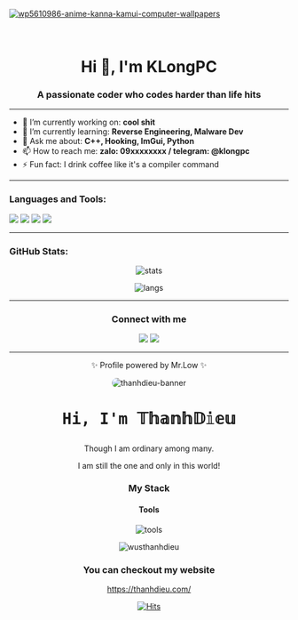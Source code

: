 <a href="https://ibb.co/C5tFkBxs"><img src="https://i.ibb.co/N63z8xwn/wp5610986-anime-kanna-kamui-computer-wallpapers.jpg" alt="wp5610986-anime-kanna-kamui-computer-wallpapers" border="0"></a>

<br>

<h1 align="center">Hi 👋, I'm KLongPC</h1>
<h3 align="center">A passionate coder who codes harder than life hits</h3>

---

- 🔭 I’m currently working on: **cool shit**
- 🌱 I’m currently learning: **Reverse Engineering, Malware Dev**
- 💬 Ask me about: **C++, Hooking, ImGui, Python**
- 📫 How to reach me: **zalo: 09xxxxxxxx / telegram: @klongpc**
- ⚡ Fun fact: I drink coffee like it's a compiler command

---

<h3 align="left">Languages and Tools:</h3>
<p align="left">
  <img src="https://img.shields.io/badge/C++-00599C?style=for-the-badge&logo=cplusplus&logoColor=white"/>
  <img src="https://img.shields.io/badge/Python-3776AB?style=for-the-badge&logo=python&logoColor=white"/>
  <img src="https://img.shields.io/badge/Flutter-02569B?style=for-the-badge&logo=flutter&logoColor=white"/>
  <img src="https://img.shields.io/badge/ImGui-black?style=for-the-badge&logo=imgui&logoColor=white"/>
</p>

---

<h3 align="left">GitHub Stats:</h3>
<p align="center">
  <img src="https://github-readme-stats.vercel.app/api?username=KLongPC&show_icons=true&theme=radical" alt="stats" />
</p>
<p align="center">
  <img src="https://github-readme-stats.vercel.app/api/top-langs/?username=KLongPC&layout=compact&theme=radical" alt="langs" />
</p>

---

<h3 align="center">Connect with me</h3>
<p align="center">
  <a href="https://facebook.com/klongpc" target="blank"><img src="https://img.shields.io/badge/Facebook-1877F2?style=for-the-badge&logo=facebook&logoColor=white"/></a>
  <a href="https://t.me/klongpc" target="blank"><img src="https://img.shields.io/badge/Telegram-2CA5E0?style=for-the-badge&logo=telegram&logoColor=white"/></a>
</p>

---

<p align="center">✨ Profile powered by Mr.Low ✨</p>


<div align="center">

<img src="https://i.imgur.com/I5T0Zin.jpeg" alt="thanhdieu-banner" style="border-radius: 15px;">
<div align="center">
  <h1><pre>Hi, I'm 𝕋𝕙𝕒𝕟𝕙𝔻𝕚𝕖𝕦</pre></h1>
</div>

Though I am ordinary among many.

I am still the one and only in this world!

### My Stack

#### Tools

![tools](https://skillicons.dev/icons?i=github,vscode,linux,git&perline=6&theme=dark)


<p align="center">
  <img src="https://github-readme-stats.vercel.app/api/top-langs/?username=WusThanhDieu&layout=compact&hide=html&title_color=FFE652&theme=radical&text_color=71DFE7&hide_border=1&border_radius=10" alt="wusthanhdieu">
</p>

### You can checkout my website

https://thanhdieu.com/

[![Hits](https://hits.seeyoufarm.com/api/count/incr/badge.svg?url=https%3A%2F%2Fgithub.com%2FWusThanhDieu&count_bg=%23000000&title_bg=%23000000&icon=spacex.svg&icon_color=%23E7E7E7&title=Hits&edge_flat=true)](https://hits.seeyoufarm.com)
 
</div>

